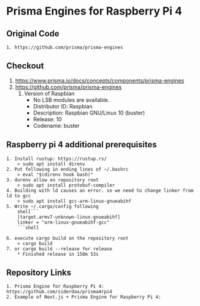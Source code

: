 # Prisma Engines for Raspberry Pi 4

## Original Code
    1. https://github.com/prisma/prisma-engines

## Checkout
   1. https://www.prisma.io/docs/concepts/components/prisma-engines
   2. https://github.com/prisma/prisma-engines
      1. Version of Raspbian
         * No LSB modules are available.
         * Distributor ID: Raspbian
         * Description: Raspbian GNU/Linux 10 (buster)
         * Release: 10
         * Codename: buster

## Raspberry pi 4 additional prerequisites

    1. Install rustup: https://rustup.rs/
        > sudo apt install direnv
    2. Put following in ending lines of ~/.bashrc
        > eval "$(direnv hook bash)"
    3. durenv allow on repository root
        > sudo apt install protobuf-compiler
    4. Building with ld causes an error. so we need to change linker from ld to gcc
        > sudo apt install gcc-arm-linux-gnueabihf
    5. Write ~/.cargo/config following
        shell```
        [target.armv7-unknown-linux-gnueabihf]
        linker = "arm-linux-gnueabihf-gcc"
        ```shell

    6. execute cargo build on the repository root
        > cargo build
    7. or cargo build --release for release
        * Finished release in 158m 53s
## Repository Links

    1. Prisma Engine for Raspberry Pi 4: https://github.com/siderdax/prisma4rpi4
    2. Example of Next.js + Prisma Engine for Raspberry Pi 4: 
